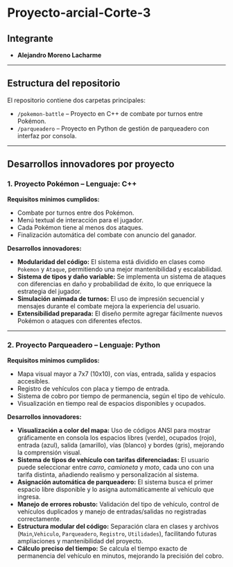 # Proyecto-arcial-Corte-3

## Integrante

- **Alejandro Moreno Lacharme**

---

## Estructura del repositorio

El repositorio contiene dos carpetas principales:

- `/pokemon-battle` – Proyecto en C++ de combate por turnos entre Pokémon.
- `/parqueadero` – Proyecto en Python de gestión de parqueadero con interfaz por consola.

---

## Desarrollos innovadores por proyecto

### 1. **Proyecto Pokémon – Lenguaje: C++**

**Requisitos mínimos cumplidos:**
- Combate por turnos entre dos Pokémon.
- Menú textual de interacción para el jugador.
- Cada Pokémon tiene al menos dos ataques.
- Finalización automática del combate con anuncio del ganador.

**Desarrollos innovadores:**
- **Modularidad del código:** El sistema está dividido en clases como `Pokemon` y `Ataque`, permitiendo una mejor mantenibilidad y escalabilidad.
- **Sistema de tipos y daño variable:** Se implementa un sistema de ataques con diferencias en daño y probabilidad de éxito, lo que enriquece la estrategia del jugador.
- **Simulación animada de turnos:** El uso de impresión secuencial y mensajes durante el combate mejora la experiencia del usuario.
- **Extensibilidad preparada:** El diseño permite agregar fácilmente nuevos Pokémon o ataques con diferentes efectos.

---

### 2. **Proyecto Parqueadero – Lenguaje: Python**

**Requisitos mínimos cumplidos:**
- Mapa visual mayor a 7x7 (10x10), con vías, entrada, salida y espacios accesibles.
- Registro de vehículos con placa y tiempo de entrada.
- Sistema de cobro por tiempo de permanencia, según el tipo de vehículo.
- Visualización en tiempo real de espacios disponibles y ocupados.

**Desarrollos innovadores:**
- **Visualización a color del mapa:** Uso de códigos ANSI para mostrar gráficamente en consola los espacios libres (verde), ocupados (rojo), entrada (azul), salida (amarillo), vías (blanco) y bordes (gris), mejorando la comprensión visual.
- **Sistema de tipos de vehículo con tarifas diferenciadas:** El usuario puede seleccionar entre *carro*, *camioneta* y *moto*, cada uno con una tarifa distinta, añadiendo realismo y personalización al sistema.
- **Asignación automática de parqueadero:** El sistema busca el primer espacio libre disponible y lo asigna automáticamente al vehículo que ingresa.
- **Manejo de errores robusto:** Validación del tipo de vehículo, control de vehículos duplicados y manejo de entradas/salidas no registradas correctamente.
- **Estructura modular del código:** Separación clara en clases y archivos (`Main`,`Vehiculo`, `Parqueadero`, `Registro`, `Utilidades`), facilitando futuras ampliaciones y mantenibilidad del proyecto.
- **Cálculo preciso del tiempo:** Se calcula el tiempo exacto de permanencia del vehículo en minutos, mejorando la precisión del cobro.
